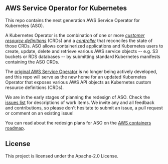 ## AWS Service Operator for Kubernetes

This repo contains the next generation AWS Service Operator for Kubernetes
(ASO).

A Kubernetes Operator is the combination of one or more [*customer resource
definitions*](https://kubernetes.io/docs/concepts/extend-kubernetes/api-extension/custom-resources/)
(CRDs) and a
[*controller*](https://kubernetes.io/docs/reference/glossary/?fundamental=true#term-controller)
that reconciles the state of those CRDs.  ASO allows containerized applications
and Kubernetes users to create, update, delete and retrieve various AWS service
objects -- e.g. S3 buckets or RDS databases -- by submitting standard
Kubernetes manifests containing the ASO CRDs.

The [original AWS Service
Operator](https://github.com/awslabs/aws-service-operator) is no longer being
actively developed, and this repo will serve as the new home for an updated
Kubernetes Operator that exposes various AWS API objects as Kubernetes custom
resource definitions (CRDs).

We are in the early stages of planning the redesign of ASO. Check the [issues list](https://github.com/aws/aws-service-operator-k8s/issues) for descriptions of work items. We invite any and all feedback and contributions, so please
don't hesitate to submit an issue, a pull request or comment on an existing
issue!

You can read about the redesign plans for ASO on the [AWS containers
roadmap](https://github.com/aws/containers-roadmap/issues/456).

## License

This project is licensed under the Apache-2.0 License.
